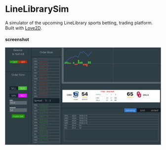 # LineLibrarySim
A simulator of the upcoming LineLibrary sports betting, trading platform.  
Built with [Love2D](http://love2d.org).

#### screenshot
![This is a screenshot](screen_shot.png)
